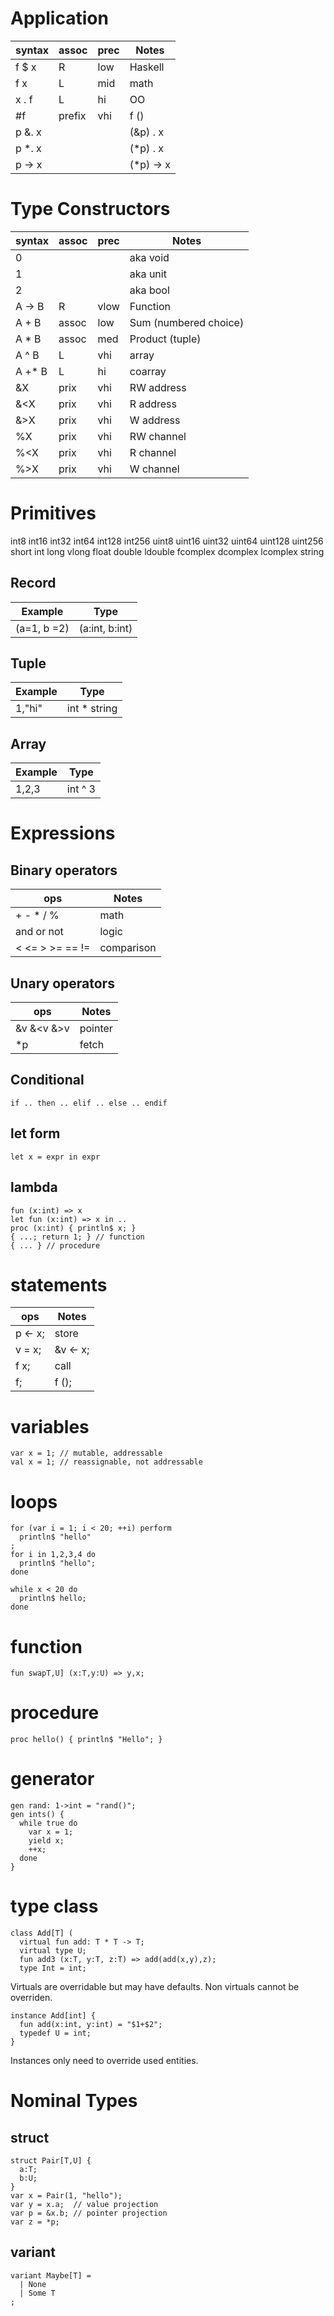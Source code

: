 # Application

| syntax | assoc | prec | Notes
| -------| ----- | ---- | ----
| f $ x  | R     | low  | Haskell
| f x    | L     | mid  | math
| x . f  | L     | hi   | OO
| #f     | prefix| vhi  | f ()
| p &. x |       |      | (&p) . x
| p *. x |       |      | (*p) . x
| p -> x |       |      | (*p) -> x

# Type Constructors
| syntax | assoc | prec | Notes
| -------| ----- | ---- | ----
| 0      |       |      | aka void
| 1      |       |      | aka unit
| 2      |       |      | aka bool
| A -> B | R     | vlow | Function
| A + B  | assoc | low  | Sum (numbered choice)
| A * B  | assoc | med  | Product (tuple)
| A ^ B  | L     | vhi  | array
| A +* B | L     | hi   | coarray
| &X     | prix  | vhi  | RW address
| &<X     | prix  | vhi  | R address
| &>X     | prix  | vhi  | W address
| %X     | prix  | vhi  | RW channel 
| %<X     | prix  | vhi  | R channel  
| %>X     | prix  | vhi  | W channel 

# Primitives
int8 int16 int32 int64 int128 int256
uint8 uint16 uint32 uint64 uint128 uint256
short int long vlong
float double ldouble
fcomplex dcomplex lcomplex
string


## Record

| Example   | Type
| ------ | -----
| (a=1, b =2) |  (a:int, b:int) 

## Tuple 
| Example   | Type
| ------ | -----
| 1,"hi" |  int * string 

## Array
| Example   | Type
| ------ | -----
| 1,2,3 | int ^ 3

# Expressions
## Binary operators
| ops     | Notes
| ------ | -----
| + - * / % | math
| and or not | logic
| < <= > >= == != | comparison

## Unary operators
| ops     | Notes
| ------ | -----
| &v &<v &>v | pointer
| *p | fetch

## Conditional
```
if .. then .. elif .. else .. endif
```
## let form
```
let x = expr in expr
```
## lambda
```
fun (x:int) => x
let fun (x:int) => x in ..
proc (x:int) { println$ x; }
{ ...; return 1; } // function
{ ... } // procedure
```
# statements
| ops     | Notes
| ------ | -----
| p <- x; | store
| v = x; | &v <- x;
| f x;   | call
| f;     | f ();

# variables
```
var x = 1; // mutable, addressable
val x = 1; // reassignable, not addressable
```

# loops
```
for (var i = 1; i < 20; ++i) perform
  println$ "hello"
;
for i in 1,2,3,4 do
  println$ "hello";
done

while x < 20 do
  println$ hello;
done
```
  
# function
```
fun swapT,U] (x:T,y:U) => y,x;
```

# procedure
```
proc hello() { println$ "Hello"; }
```

# generator
```
gen rand: 1->int = "rand()";
gen ints() {
  while true do
    var x = 1;
    yield x;
    ++x;
  done
}
```
  
# type class
```
class Add[T] (
  virtual fun add: T * T -> T;
  virtual type U;
  fun add3 (x:T, y:T, z:T) => add(add(x,y),z);
  type Int = int;

```
Virtuals are overridable but may have defaults.
Non virtuals cannot be overriden.
```
instance Add[int] {
  fun add(x:int, y:int) = "$1+$2";
  typedef U = int;
}
```
Instances only need to override used entities.

# Nominal Types
## struct
```
struct Pair[T,U] {
  a:T;
  b:U;
}
var x = Pair(1, "hello");
var y = x.a;  // value projection
var p = &x.b; // pointer projection
var z = *p;
```

## variant
```
variant Maybe[T] = 
  | None
  | Some T
;
```


